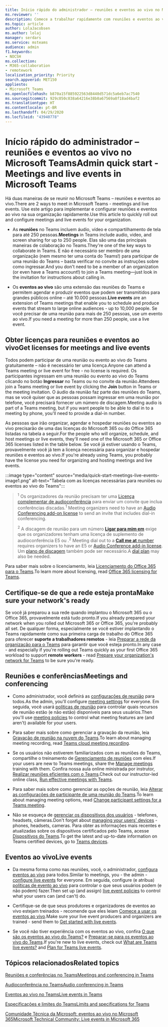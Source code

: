 ```yaml
---
title: Início rápido do administrador – reuniões e eventos ao vivo no Microsoft Teams
ms.reviewer: ''
description: Comece a trabalhar rapidamente com reuniões e eventos ao vivo no Microsoft Teams.
ms.topic: article
author: LolaJacobsen
ms.author: lolaj
manager: serdars
ms.service: msteams
audience: admin
f1.keywords:
- NOCSH
ms.collection:
- M365-collaboration
- remotework
localization_priority: Priority
search.appverid: MET150
appliesto:
- Microsoft Teams
ms.openlocfilehash: b870a15f885922563d8440d571dc5a6eb7ac7540
ms.sourcegitcommit: 929c050c038a64216e38b0a67569a8f18ad4baf2
ms.translationtype: HT
ms.contentlocale: pt-BR
ms.lasthandoff: 04/29/2020
ms.locfileid: "43940778"
---
```

# <a name="admin-quick-start---meetings-and-live-events-in-microsoft-teams"></a><span data-ttu-id="4a0c8-103">Início rápido do administrador – reuniões e eventos ao vivo no Microsoft Teams</span><span class="sxs-lookup"><span data-stu-id="4a0c8-103">Admin quick start - Meetings and live events in Microsoft Teams</span></span>

<span data-ttu-id="4a0c8-104">Há duas maneiras de se reunir no Microsoft Teams – reuniões e eventos ao vivo.</span><span class="sxs-lookup"><span data-stu-id="4a0c8-104">There are 2 ways to meet in Microsoft Teams - meetings and live events.</span></span> <span data-ttu-id="4a0c8-105">Use este artigo para implementar e configurar reuniões e eventos ao vivo na sua organização rapidamente.</span><span class="sxs-lookup"><span data-stu-id="4a0c8-105">Use this article to quickly roll out and configure meetings and live events for your organization.</span></span> 

 - <span data-ttu-id="4a0c8-106">As **reuniões** no Teams incluem áudio, vídeo e compartilhamento de tela para até 250 pessoas.</span><span class="sxs-lookup"><span data-stu-id="4a0c8-106">**Meetings** in Teams include audio, video, and screen sharing for up to 250 people.</span></span> <span data-ttu-id="4a0c8-107">Elas são uma das principais maneiras de colaboração no Teams.</span><span class="sxs-lookup"><span data-stu-id="4a0c8-107">They're one of the key ways to collaborate in Teams.</span></span> <span data-ttu-id="4a0c8-108">E não é necessário ser membro de uma organização (nem mesmo ter uma conta do Teams!) para participar de uma reunião do Teams – basta verificar no convite as instruções sobre como ingressar.</span><span class="sxs-lookup"><span data-stu-id="4a0c8-108">And you don't need to be a member of an organization (or even have a Teams account!) to join a Teams meeting—just look in the invitation for instructions about calling in.</span></span> 

 - <span data-ttu-id="4a0c8-109">Os **eventos ao vivo** são uma extensão das reuniões do Teams e permitem agendar e produzir eventos que podem ser transmitidos para grandes públicos online – até 10.000 pessoas.</span><span class="sxs-lookup"><span data-stu-id="4a0c8-109">**Live events** are an extension of Teams meetings that enable you to schedule and produce events that stream to large online audiences - up to 10,000 people.</span></span> <span data-ttu-id="4a0c8-110">Se você precisar de uma reunião para mais de 250 pessoas, use um evento ao vivo.</span><span class="sxs-lookup"><span data-stu-id="4a0c8-110">If you need a meeting for more than 250 people, use a live event.</span></span>

## <a name="get-licenses-for-meetings-and-live-events"></a><span data-ttu-id="4a0c8-111">Obter licenças para reuniões e eventos ao vivo</span><span class="sxs-lookup"><span data-stu-id="4a0c8-111">Get licenses for meetings and live events</span></span>

<span data-ttu-id="4a0c8-112">Todos podem participar de uma reunião ou evento ao vivo do Teams gratuitamente – não é necessário ter uma licença.</span><span class="sxs-lookup"><span data-stu-id="4a0c8-112">Anyone can attend a Teams meeting or live event for free - no license is required.</span></span> <span data-ttu-id="4a0c8-113">Os participantes ingressam em uma reunião ou evento ao vivo do Teams clicando no botão **Ingressar** no Teams ou no convite da reunião.</span><span class="sxs-lookup"><span data-stu-id="4a0c8-113">Attendees join a Teams meeting or live event by clicking the **Join** button in Teams or the meeting invitation.</span></span> <span data-ttu-id="4a0c8-114">O áudio da reunião faz parte das reuniões do Teams, mas se você quiser que as pessoas possam ingressar em uma reunião por telefone, você precisará fornecer um número de discagem.</span><span class="sxs-lookup"><span data-stu-id="4a0c8-114">Meeting audio is part of a Teams meeting, but if you want people to be able to dial in to a meeting by phone, you'll need to provide a dial-in number.</span></span> 

<span data-ttu-id="4a0c8-115">As pessoas que irão organizar, agendar e hospedar reuniões ou eventos ao vivo precisarão de uma das licenças do Microsoft 365 ou do Office 365 listadas na tabela a seguir.</span><span class="sxs-lookup"><span data-stu-id="4a0c8-115">For the people who will organize, schedule, and host meetings or live events, they'll need one of the Microsoft 365 or Office 365 licenses listed in the table below.</span></span> <span data-ttu-id="4a0c8-116">Se você já estiver usando o Teams, provavelmente você já tem a licença necessária para organizar e hospedar reuniões e eventos ao vivo.</span><span class="sxs-lookup"><span data-stu-id="4a0c8-116">If you're already using Teams, you probably have the license you need for organizing and hosting meetings and live events.</span></span> 

:::image type="content" source="media/quick-start-meetings-live-events-image1.png" alt-text="Tabela com as licenças necessárias para reuniões ou eventos ao vivo do Teams":::

> <span data-ttu-id="4a0c8-118"><sup>1</sup> Os organizadores da reunião precisam ter uma [Licença complementar de audioconferência](teams-add-on-licensing/microsoft-teams-add-on-licensing.md) para enviar um convite que inclua conferências discadas.</span><span class="sxs-lookup"><span data-stu-id="4a0c8-118"><sup>1</sup>  Meeting organizers need to have an [Audio Conferencing add-on license](teams-add-on-licensing/microsoft-teams-add-on-licensing.md) to send an invite that includes dial-in conferencing.</span></span>
>
> <span data-ttu-id="4a0c8-119"><sup>2</sup>  A discagem de reunião para um número [**Ligar para mim em**](set-up-the-call-me-feature-for-your-users.md) exige que os organizadores tenham uma licença de suplemento de audioconferência E5 ou [](teams-add-on-licensing/microsoft-teams-add-on-licensing.md).</span><span class="sxs-lookup"><span data-stu-id="4a0c8-119"><sup>2</sup>  Meeting dial out to a [**Call me at** number](set-up-the-call-me-feature-for-your-users.md) requires organizers to have an E5 or [Audio Conference add-in license](teams-add-on-licensing/microsoft-teams-add-on-licensing.md).</span></span> <span data-ttu-id="4a0c8-120">Um [plano de discagem](what-are-dial-plans.md) também pode ser necessário.</span><span class="sxs-lookup"><span data-stu-id="4a0c8-120">A [dial plan](what-are-dial-plans.md) may also be needed.</span></span> 


<span data-ttu-id="4a0c8-121">Para saber mais sobre o licenciamento, leia [Licenciamento do Office 365 para o Teams](Office-365-licensing.md).</span><span class="sxs-lookup"><span data-stu-id="4a0c8-121">To learn more about licensing, read [Office 365 licensing for Teams](Office-365-licensing.md).</span></span> 

## <a name="make-sure-your-networks-ready"></a><span data-ttu-id="4a0c8-122">Certifique-se de que a rede esteja pronta</span><span class="sxs-lookup"><span data-stu-id="4a0c8-122">Make sure your network's ready</span></span>

<span data-ttu-id="4a0c8-123">Se você já preparou a sua rede quando implantou o Microsoft 365 ou o Office 365, provavelmente está tudo pronto.</span><span class="sxs-lookup"><span data-stu-id="4a0c8-123">If you already prepared your network when you rolled out Microsoft 365 or Office 365, you're probably all set.</span></span> <span data-ttu-id="4a0c8-124">De qualquer forma, especialmente se você estiver implantando o Teams rapidamente como sua primeira carga de trabalho do Office 365 para oferecer **suporte a trabalhadores remotos** - leia [Preparar a rede da organização para o Teams](prepare-network.md) para garantir que você esteja pronto.</span><span class="sxs-lookup"><span data-stu-id="4a0c8-124">In any case - and especially if you're rolling out Teams quickly as your first Office 365 workload to support **remote workers** - read [Prepare your organization's network for Teams](prepare-network.md) to be sure you're ready.</span></span>

## <a name="meetings-and-conferencing"></a><span data-ttu-id="4a0c8-125">Reuniões e conferências</span><span class="sxs-lookup"><span data-stu-id="4a0c8-125">Meetings and conferencing</span></span>

- <span data-ttu-id="4a0c8-126">Como administrador, você definirá as [configurações de reunião](meeting-settings-in-teams.md) para todos.</span><span class="sxs-lookup"><span data-stu-id="4a0c8-126">As the admin, you'll configure [meeting settings](meeting-settings-in-teams.md) for everyone.</span></span> <span data-ttu-id="4a0c8-127">Em seguida, você usará [políticas de reunião](meeting-policies-in-teams.md) para controlar quais recursos de reunião estão (e não estão) disponíveis para seus usuários.</span><span class="sxs-lookup"><span data-stu-id="4a0c8-127">Then you'll use [meeting policies](meeting-policies-in-teams.md) to control what meeting features are (and aren't) available for your users.</span></span> 

- <span data-ttu-id="4a0c8-128">Para saber mais sobre como gerenciar a gravação da reunião, leia [Gravação de reunião na nuvem do Teams](cloud-recording.md).</span><span class="sxs-lookup"><span data-stu-id="4a0c8-128">To learn about managing meeting recording, read [Teams cloud meeting recording](cloud-recording.md).</span></span>

- <span data-ttu-id="4a0c8-129">Se os usuários não estiverem familiarizados com as reuniões do Teams, compartilhe o treinamento de [Gerenciamento de reuniões](https://support.office.com/article/join-a-teams-meeting-078e9868-f1aa-4414-8bb9-ee88e9236ee4) com eles.</span><span class="sxs-lookup"><span data-stu-id="4a0c8-129">If your users are new to Teams meetings, share the [Manage meetings](https://support.office.com/article/join-a-teams-meeting-078e9868-f1aa-4414-8bb9-ee88e9236ee4) training with them.</span></span> <span data-ttu-id="4a0c8-130">Confira nossa aula online ministrada por instrutor, [Realizar reuniões eficientes com o Teams](https://microsoftteams.eventbuilder.com/MaximizingTeamsMeetings).</span><span class="sxs-lookup"><span data-stu-id="4a0c8-130">Check out our instructor-led online class, [Run effective meetings with Teams](https://microsoftteams.eventbuilder.com/MaximizingTeamsMeetings).</span></span>

- <span data-ttu-id="4a0c8-131">Para saber mais sobre como gerenciar as opções de reunião, leia [Alterar as configurações de participante de uma reunião do Teams](https://support.microsoft.com/article/change-participant-settings-for-a-teams-meeting-53261366-dbd5-45f9-aae9-a70e6354f88e).</span><span class="sxs-lookup"><span data-stu-id="4a0c8-131">To learn about managing meeting options, read [Change participant settings for a Teams meeting](https://support.microsoft.com/article/change-participant-settings-for-a-teams-meeting-53261366-dbd5-45f9-aae9-a70e6354f88e).</span></span>

- <span data-ttu-id="4a0c8-132">Não se esqueça de [gerenciar os dispositivos dos usuários](device-management.md) - telefones, headsets, câmeras.</span><span class="sxs-lookup"><span data-stu-id="4a0c8-132">Don't forget about [managing your users' devices](device-management.md) - phones, headsets, cameras.</span></span> <span data-ttu-id="4a0c8-133">Para obter as informações mais recentes e atualizadas sobre os dispositivos certificados pelo Teams, acesse [Dispositivos do Teams](https://office.com/teamsdevices).</span><span class="sxs-lookup"><span data-stu-id="4a0c8-133">To get the latest and up-to-date information on Teams certified devices, go to [Teams devices](https://office.com/teamsdevices).</span></span>

## <a name="live-events"></a><span data-ttu-id="4a0c8-134">Eventos ao vivo</span><span class="sxs-lookup"><span data-stu-id="4a0c8-134">Live events</span></span>

- <span data-ttu-id="4a0c8-135">Da mesma forma como nas reuniões, você, o administrador, [configura eventos ao vivo](teams-live-events/configure-teams-live-events.md) para todos.</span><span class="sxs-lookup"><span data-stu-id="4a0c8-135">Similar to meetings, you - the admin - [configure live events](teams-live-events/configure-teams-live-events.md) for everyone.</span></span> <span data-ttu-id="4a0c8-136">Em seguida, configure (e atribua) [políticas de evento ao vivo](teams-live-events/set-up-for-teams-live-events.md) para controlar o que seus usuários podem (e não podem) fazer.</span><span class="sxs-lookup"><span data-stu-id="4a0c8-136">Then set up (and assign) [live event policies](teams-live-events/set-up-for-teams-live-events.md) to control what your users can (and can't) do.</span></span>

- <span data-ttu-id="4a0c8-137">Certifique-se de que seus produtores e organizadores de eventos ao vivo estejam treinados - recomende que eles leiam [Comece a usar os eventos ao vivo](https://support.office.com/article/get-started-with-microsoft-teams-live-events-d077fec2-a058-483e-9ab5-1494afda578a).</span><span class="sxs-lookup"><span data-stu-id="4a0c8-137">Make sure your live event producers and organizers are trained - send them to [Get started with live events](https://support.office.com/article/get-started-with-microsoft-teams-live-events-d077fec2-a058-483e-9ab5-1494afda578a).</span></span>

- <span data-ttu-id="4a0c8-138">Se você não tiver experiência com os eventos ao vivo, confira [O que são os eventos ao vivo do Teams?](teams-live-events/what-are-teams-live-events.md) e [Preparar-se para os eventos ao vivo do Teams](teams-live-events/plan-for-teams-live-events.md).</span><span class="sxs-lookup"><span data-stu-id="4a0c8-138">If you're new to live events, check out [What are Teams live events?](teams-live-events/what-are-teams-live-events.md) and [Plan for Teams live events](teams-live-events/plan-for-teams-live-events.md).</span></span>

## <a name="related-topics"></a><span data-ttu-id="4a0c8-139">Tópicos relacionados</span><span class="sxs-lookup"><span data-stu-id="4a0c8-139">Related topics</span></span>

[<span data-ttu-id="4a0c8-140">Reuniões e conferências no Teams</span><span class="sxs-lookup"><span data-stu-id="4a0c8-140">Meetings and conferencing in Teams</span></span>](deploy-meetings-microsoft-teams-landing-page.md)

[<span data-ttu-id="4a0c8-141">Audioconferência no Teams</span><span class="sxs-lookup"><span data-stu-id="4a0c8-141">Audio conferencing in Teams</span></span>](deploy-audio-conferencing-teams-landing-page.md)

[<span data-ttu-id="4a0c8-142">Eventos ao vivo no Teams</span><span class="sxs-lookup"><span data-stu-id="4a0c8-142">Live events in Teams</span></span>](teams-live-events/what-are-teams-live-events.md)

[<span data-ttu-id="4a0c8-143">Especificações e limites do Teams</span><span class="sxs-lookup"><span data-stu-id="4a0c8-143">Limits and specifications for Teams</span></span>](limits-specifications-teams.md)

[<span data-ttu-id="4a0c8-144">Comunidade Técnica da Microsoft: eventos ao vivo no Microsoft 365</span><span class="sxs-lookup"><span data-stu-id="4a0c8-144">Microsoft Technical Community: Live events in Microsoft 365</span></span>](https://resources.techcommunity.microsoft.com/live-events/)
